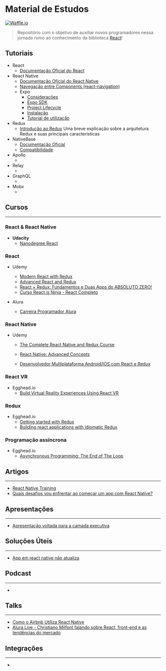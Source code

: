 # Material de Estudos 
[![Waffle.io](https://img.shields.io/waffle/label/evancohen/smart-mirror/in%20progress.svg?style=flat-square)]()
> Repositório com o objetivo de auxiliar novos programadores nessa jornada rumo ao conhecimento da biblioteca [React](https://facebook.github.io/react/)!

## Tutoriais
- React
    - [Documentação Oficial do React ](https://facebook.github.io/react/tutorial/tutorial.html)
- React Native
    - [Documentação Oficial do React Native](https://facebook.github.io/react-native/docs/getting-started.html)
    - [Navegação entre Components (react-navigation)](https://reactnavigation.org/docs/intro/)
    - Expo
        - [Considerações](https://docs.expo.io/versions/latest/index.html)
        - [Expo SDK](https://docs.expo.io/versions/latest/sdk/index.html#expo-sdk)
        - [Project Lifecycle](https://docs.expo.io/versions/latest/introduction/project-lifecycle.html)
        - [Instalação](https://docs.expo.io/versions/latest/introduction/installation.html)
        - [Tutorial de utilização](https://docs.expo.io/versions/latest/guides/up-and-running.html)
- Redux
    - [Introdução ao Redux](https://tableless.com.br/bem-vindo-ao-redux/)  Uma breve explicação sobre a arquitetura Redux e suas principais características 
- NativeBase
    - [Documentação Oficial](https://docs.nativebase.io/#Introduction)
    - [Compatibilidade](https://docs.nativebase.io/docs/Compatibility.html)
- Apollo
    - []()
- Relay
    - []()
- GraphQL
    - []()
- Mobx
    - []()

## Cursos
---

### React & React Native
- **Udacity**
    - [Nanodegree React](https://br.udacity.com/course/react-nanodegree--nd019/)

### React
- Udemy
    - [Modern React with Redux](https://www.udemy.com/react-redux/)
    - [Advanced React and Redux](https://www.udemy.com/react-redux-tutorial/)
    - [React + Redux: Fundamentos e Duas Apps do ABSOLUTO ZERO!](https://www.udemy.com/react-redux-pt/)
    - [ Curso React.js Ninja - React Completo](https://www.udemy.com/curso-reactjs-ninja/)

- Alura
    - [Carreira Programador Alura](https://www.alura.com.br/carreira-programador-react)

### React Native

- Udemy
    - [The Complete React Native and Redux Course ](https://www.udemy.com/the-complete-react-native-and-redux-course/)
    - [ React Native: Advanced Concepts ](https://www.udemy.com/react-native-advanced/)

    - [Desenvolvedor Multiplataforma Android/IOS com React e Redux](https://www.udemy.com/desenvolvedor-multiplataforma-androidios-com-react-e-redux/)

### React VR
- Egghead.io
    - [Build Virtual Reality Experiences Using React VR](https://egghead.io/courses/build-virtual-reality-experiences-using-react-vr?utm_source=drip&utm_medium=email&utm_content=react-vr)

### Redux
- Egghead.io
    - [Getting started with Redux](https://egghead.io/courses/getting-started-with-redux)
    - [Building react applications with idiomatic Redux](https://egghead.io/courses/building-react-applications-with-idiomatic-redux)
    
### Programação assíncrona
- Egghead.io
    - [Asynchronous Programming: The End of The Loop](https://egghead.io/courses/mastering-asynchronous-programming-the-end-of-the-loop)

## Artigos
---
- [React Native Training](https://medium.com/react-native-training)
- [Quais desafios vou enfrentar ao começar um app com React Native?](https://medium.com/como-dev-ser/quais-desafios-vou-enfrentar-ao-come%C3%A7ar-um-app-com-react-native-a456db89c081)

## Apresentações
---
- [Apresentação voltada para a camada executiva](https://prezi.com/view/6qBhQyoC8Of6dqE3gimV/)

## Soluções Úteis
---
- [App em react native não atualiza](https://pt.stackoverflow.com/questions/227847/app-em-react-native-não-atualiza/)

## Podcast
---
- []()

## Talks
---
- [Como o Airbnb Utiliza React Native](https://www.youtube.com/watch?v=8qCociUB6aQ)
- [Alura Live - Christiano Milfont falando sobre React, front-end e as tendências do mercado](https://www.facebook.com/AluraCursosOnline/videos/1427957837318789/)
## Integrações
---
- []()
